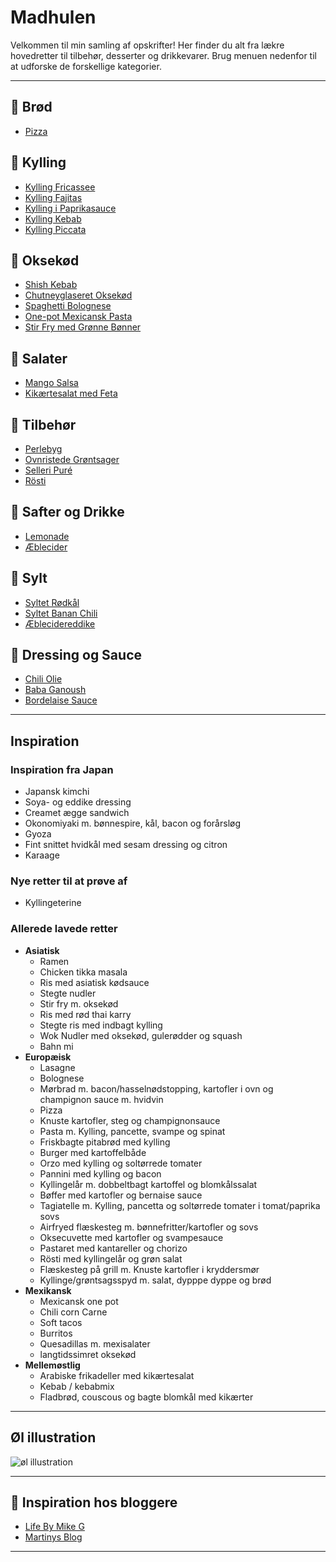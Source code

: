 # Madhulen

Velkommen til min samling af opskrifter! Her finder du alt fra lækre hovedretter til tilbehør, desserter og drikkevarer. Brug menuen nedenfor til at udforske de forskellige kategorier.

---

## 🍞 Brød
- [Pizza](brød/pizza.md)

## 🐓 Kylling
- [Kylling Fricassee](kylling/kylling-fricassee.md)
- [Kylling Fajitas](kylling/kylling-fajitas.md)
- [Kylling i Paprikasauce](kylling/kylling-i-paprikasauce.md)
- [Kylling Kebab](kylling/kylling-kebab.md)
- [Kylling Piccata](kylling/kylling-piccata.md)

## 🥩 Oksekød
- [Shish Kebab](oksekød/shish-kebab.md)
- [Chutneyglaseret Oksekød](oksekød/chutneyglaseret-oksekød.md)
- [Spaghetti Bolognese](oksekød/spaghetti-bolognese.md)
- [One-pot Mexicansk Pasta](oksekød/one-pot-mexicansk-pasta-med-oksekød-og-cheddar.md)
- [Stir Fry med Grønne Bønner](oksekød/stir-fry-med-grønne-bønner.md)

## 🥗 Salater
- [Mango Salsa](salat/mango-salsa.md)
- [Kikærtesalat med Feta](salat/kikærtesalat-med-feta-og-krydret-marinade.md)

## 🥘 Tilbehør
- [Perlebyg](tilbehør/perlebyg.md)
- [Ovnristede Grøntsager](tilbehør/ovn-ristet-grøntsager.md)
- [Selleri Puré](tilbehør/selleri-pure.md)
- [Rösti](tilbehør/rösti.md)

## 🥤 Safter og Drikke
- [Lemonade](safter/lemonade.md)
- [Æblecider](safter/æblecider.md)

## 🥫 Sylt
- [Syltet Rødkål](sylt/syltet-rødkål.md)
- [Syltet Banan Chili](sylt/syltet-banan-chili.md)
- [Æblecidereddike](sylt/æblecidereddike.md)

## 🥣 Dressing og Sauce
- [Chili Olie](dressing-og-sauce/chili-olie.md)
- [Baba Ganoush](dressing-og-sauce/baba-ganoush.md)
- [Bordelaise Sauce](dressing-og-sauce/bordelaise-sauce.md)

---

## Inspiration

### Inspiration fra Japan
- Japansk kimchi
- Soya- og eddike dressing
- Creamet ægge sandwich
- Okonomiyaki m. bønnespire, kål, bacon og forårsløg
- Gyoza
- Fint snittet hvidkål med sesam dressing og citron
- Karaage

### Nye retter til at prøve af
- Kyllingeterine

### Allerede lavede retter
- **Asiatisk**
    - Ramen
    - Chicken tikka masala
    - Ris med asiatisk kødsauce
    - Stegte nudler
    - Stir fry m. oksekød
    - Ris med rød thai karry
    - Stegte ris med indbagt kylling
    - Wok Nudler med oksekød, gulerødder og squash
    - Bahn mi
- **Europæisk**
    - Lasagne
    - Bolognese
    - Mørbrad m. bacon/hasselnødstopping, kartofler i ovn og champignon sauce m. hvidvin
    - Pizza
    - Knuste kartofler, steg og champignonsauce
    - Pasta m. Kylling, pancette, svampe og spinat
    - Friskbagte pitabrød med kylling
    - Burger med kartoffelbåde
    - Orzo med kylling og soltørrede tomater
    - Pannini med kylling og bacon
    - Kyllingelår m. dobbeltbagt kartoffel og blomkålssalat
    - Bøffer med kartofler og bernaise sauce
    - Tagiatelle m. Kylling, pancetta og soltørrede tomater i tomat/paprika sovs
    - Airfryed flæskesteg m. bønnefritter/kartofler og sovs
    - Oksecuvette med kartofler og svampesauce
    - Pastaret med kantareller og chorizo
    - Rösti med kyllingelår og grøn salat
    - Flæskesteg på grill m. Knuste kartofler i kryddersmør
    - Kyllinge/grøntsagsspyd m. salat, dypppe dyppe og brød
- **Mexikansk**
    - Mexicansk one pot
    - Chili corn Carne
    - Soft tacos
    - Burritos
    - Quesadillas m. mexisalater
    - langtidssimret oksekød
- **Mellemøstlig**
    - Arabiske frikadeller med kikærtesalat
    - Kebab / kebabmix
    - Fladbrød, couscous og bagte blomkål med kikærter






---

## Øl illustration

![øl illustration](attachments/øl-illustration.drawio.png)

---

## 🌟 Inspiration hos bloggere
- [Life By Mike G](https://lifebymikeg.com/)
- [Martinys Blog](https://martinys.dk/verdenskoekken/mellemoestlig/)

---
